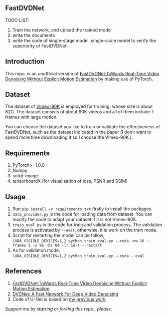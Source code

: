 ## FastDVDNet
TODO LIST: 
1. Train the network, and upload the trained model
2. write the documents
3. write the code of single-stage model, single-scale model to verify the superiority of FastDVDNet

## Introduction
This repo. is an unofficial version of [FastDVDNet:ToWards Real-Time Video Denoising Without Explicit Motion Estimation](https://arxiv.org/pdf/1907.01361.pdf) by making use of PyTorch.

## Dataset
The dataset of [Vimeo-90K](http://toflow.csail.mit.edu/) is employed for training, whose size is about 82G. The dataset consists of about 90K videos and all of them include 7 frames with large motion.

You can choose the dataset you like to train or validate the effectiveness of FastDVDNet, such as the dataset indicated in the paper (I don't want to spend more time downloading it so I choose the Vimeo-90K.).

## Requirements
1. PyTorch>=1.0.0
2. Numpy
3. scikti-image
4. tensorboardX (for visualization of loss, PSNR and SSIM)


## Usage
1. Run `pip install -r requirements.txt` firstly to install the packages.
2. `data_provider.py` is the code for loading data from dataset. You can modify the code to adapt your dataset if it is not Vimeo-90K.
3. `train_eval.py` is the code for train and validation process. The validation process is activated by `--eval`, otherwise, it is work on the train mode.
4. Script for restarting the model can be follow,<br>
`CUDA_VISIBLE_DEVICES=1,2 python train_eval.py --cuda -nw 16 --frames 5 -s 96 -bs 64 -lr 1e-4 --restart`
5. As for validation mode,<br>
`CUDA_VISIBLE_DEVICES=1,2 python train_eval.py --cuda --eval`

## References
1. [FastDVDNet:ToWards Real-Time Video Denoising Without Explicit Motion Estimation](https://arxiv.org/pdf/1907.01361.pdf)
2. [DVDNet: A Fast Network For Deep Video Denoising](https://arxiv.org/pdf/1906.11890.pdf)
3. Code of U-Net is based on [my previous work](https://github.com/z-bingo/Recurrent-Fully-Convolutional-Networks/blob/master/U_Net.py)

*Support me by starring or forking this repo., please.*
